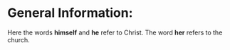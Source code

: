 # General Information:

Here the words **himself** and **he** refer to Christ. The word **her** refers to the church.